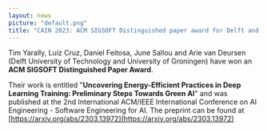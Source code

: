 ```yaml
---
layout: news
picture: "default.png"
title: "CAIN 2023: ACM SIGSOFT Distinguished paper award for Delft and Groningen researchers"
---
```


Tim Yarally, Luíz Cruz, Daniel Feitosa, June Sallou and Arie van Deursen (Delft University of Technology and University of Groningen) have won an __ACM SIGSOFT Distinguished Paper Award__.

Their work is entitled "__Uncovering Energy-Efficient Practices in Deep Learning Training: Preliminary Steps Towards Green AI__" and was published at the 2nd International ACM/IEEE International Conference on AI Engineering - Software Engineering for AI. The preprint can be found at [https://arxiv.org/abs/2303.13972](https://arxiv.org/abs/2303.13972)

